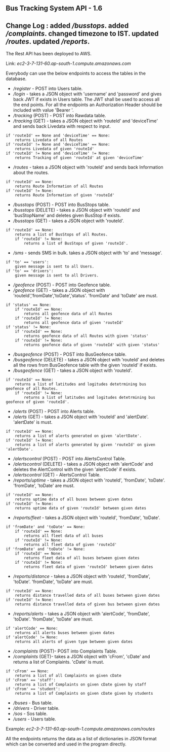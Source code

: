 Bus Tracking System API - 1.6
--------------------------------
Change Log : added _/busstops_. added _/complaints_. changed timezone to IST. updated _/routes_. updated _/reports_.
--------------------------------
The Rest API has been deployed to AWS.

Link: _ec2-3-7-131-60.ap-south-1.compute.amazonaws.com_

Everybody can use the below endpoints to access the tables in the database.

* _/register_ - POST into Users table.
* _/login_ - takes a JSON object with 'username' and 'password' and gives back JWT if exists in Users table. The JWT shall be used to access all the end points. For all the endpoints an Authorization Header should be included with value 'Bearer <JWT>'.
* _/tracking_ (POST) - POST into Rawdata table.
* _/tracking_ (GET) - takes a JSON object with 'routeId' and 'deviceTime' and sends back Livedata with respect to input.
```
if 'routeId' == None and 'deviceTime' == None:
	returns Livedata of all Routes
if 'routeId' != None and 'deviceTime' == None:
	returns Livedata of given 'routeId'
if 'routeId' != None and 'deviceTime' != None:
	returns Tracking of given 'routeId' at given 'deviceTime'
```
* _/routes_ - takes a JSON object with 'routeId' and sends back Information about the routes.
```
if 'routeId' == None:
	returns Route Information of all Routes
if 'routeId' != None:
	returns Route Information of given 'routeId'
```
* _/busstops_ (POST) - POST into BusStops table.
* _/busstops_ (DELETE) - takes a JSON object with 'routeId' and 'busStopName' and deletes given BusStop if exists.
* _/busstops_ (GET) - takes a JSON object with 'routeId'.
```
if 'routeId' == None:
	returns a list of BusStops of all Routes.
	if 'routeId' != None:
		returns a list of BusStops of given 'routeId'.
```
* _/sms_ - sends SMS in bulk. takes a JSON object with 'to' and 'message'.
```
if 'to' == 'users':
	given message is sent to all Users.
if 'to' == 'drivers':
	given message is sent to all Drivers.
```
* _/geofence_ (POST) - POST into Geofence table.
* _/geofence_ (GET) - takes a JSON object with 'routeId','fromDate','toDate','status'. 'fromDate' and 'toDate' are must.
```
if 'status' == None:
	if 'routeId' == None:
		returns all geofence data of all Routes
	if 'routeId' != None:
		returns all geofence data of given 'routeId'
if 'status' != None:
	if 'routeId' == None:
		returns geofence data of all Routes with given 'status'
	if 'routeId' != None:
		returns geofence data of given 'routeId' with given 'status'
```
* _/busgeofence_ (POST) - POST into BusGeofence table.
* _/busgeofence_ (DELETE) - takes a JSON object with 'routeId' and deletes all the rows from BusGeofence table with the given 'routeId' if exists.
* _/busgeofence_ (GET) - takes a JSON object with 'routeId'.
```
if 'routeId' == None:
	returns a list of latitudes and logitudes detetrmining bus geofence of all Routes.
	if 'routeId' != None:
		returns a list of latitudes and logitudes detetrmining bus geofence of given 'routeId'.
```
* _/alerts_ (POST) - POST into Alerts table.
* _/alerts_ (GET) - takes a JSON object with 'routeId' and 'alertDate'. 'alertDate' is must.
```
if 'routeId' == None:
	returns a list of alerts generated on given 'alertDate'.
if 'routeId' != None:
	returns a list of alerts generated by given 'routeId' on given 'alertDate'.
```
* _/alertscontrol_ (POST) - POST into AlertsControl Table.
* _/alertscontrol_ (DELETE) - takes a JSON object with 'alertCode' and deletes the AlertControl with the given 'alertCode' if exists.
* _/alertscontrol_ (GET) - AlertsControl Table.
* _/reports/uptime_ - takes a JSON object with 'routeId', 'fromDate', 'toDate'. 'fromDate', 'toDate' are must.
```
if 'routeId' == None:
	returns uptime data of all buses between given dates
if 'routeId' != None:
	returns uptime data of given 'routeId' between given dates
```
* _/reports/fleet_ - takes a JSON object with 'routeId', 'fromDate', 'toDate'.
```
if 'fromDate' and 'toDate' == None:
	if 'routeId' == None:
		returns all fleet data of all buses
	if 'routeId' != None:
		returns all fleet data of given 'routeId'
if 'fromDate' and 'toDate' != None:
	if 'routeId' == None:
		returns fleet data of all buses between given dates
	if 'routeId' != None:
		returns fleet data of given 'routeId' between given dates
```
* _/reports/distance_ - takes a JSON object with 'routeId', 'fromDate', 'toDate'. 'fromDate', 'toDate' are must.
```
if 'routeId' == None:
	returns distance travelled data of all buses between given dates
if 'routeId' != None:
	returns distance travelled data of given bus between given dates
```
* _/reports/alerts_ - takes a JSON object with 'alertCode', 'fromDate', 'toDate'. 'fromDate', 'toDate' are must.
```
if 'alertCode' == None:
	returns all alerts buses between given dates
if 'alertCode' != None:
	returns all alerts of given type between given dates
```
* _/complaints_ (POST)- POST into Complaints Table.
* _/complaints_ (GET)- takes a JSON object with 'cFrom', 'cDate' and returns a list of Complaints. 'cDate' is must.
```
if 'cFrom' == None:
	returns a list of all Complaints on given cDate
if 'cFrom' == 'staff':
	returns a list of Complaints on given cDate given by staff
if 'cFrom' == 'student':
	returns a list of Complaints on given cDate given by students
```
* _/buses_ - Bus table.
* _/drivers_ - Driver table.
* _/sos_ - Sos table.
* _/users_ - Users table.

Example: _ec2-3-7-131-60.ap-south-1.compute.amazonaws.com/routes_

All the endpoints returns the data as a list of dictionaries in JSON format which can be converted and used in the program directly.
